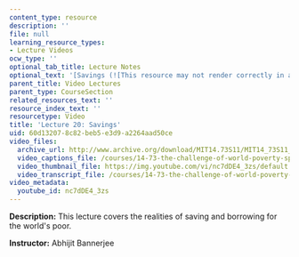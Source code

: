 ```yaml
---
content_type: resource
description: ''
file: null
learning_resource_types:
- Lecture Videos
ocw_type: ''
optional_tab_title: Lecture Notes
optional_text: '[Savings (![This resource may not render correctly in a screen reader.](/images/inacessible.gif)PDF)](resources/mit14_73s11_lec20_slides)'
parent_title: Video Lectures
parent_type: CourseSection
related_resources_text: ''
resource_index_text: ''
resourcetype: Video
title: 'Lecture 20: Savings'
uid: 60d13207-8c82-beb5-e3d9-a2264aad50ce
video_files:
  archive_url: http://www.archive.org/download/MIT14.73S11/MIT14_73S11_lec20_300k.mp4
  video_captions_file: /courses/14-73-the-challenge-of-world-poverty-spring-2011/8d3eed7d1d6f5c4aaac61212d5924465_nc7dDE4_3zs.vtt
  video_thumbnail_file: https://img.youtube.com/vi/nc7dDE4_3zs/default.jpg
  video_transcript_file: /courses/14-73-the-challenge-of-world-poverty-spring-2011/e0c097b91b1eab11f80dee997c862a4c_nc7dDE4_3zs.pdf
video_metadata:
  youtube_id: nc7dDE4_3zs
---
```


**Description:** This lecture covers the realities of saving and borrowing for the world's poor.

**Instructor:** Abhijit Bannerjee